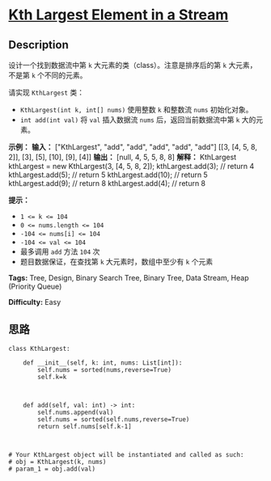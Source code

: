 # [Kth Largest Element in a Stream][title]

## Description

设计一个找到数据流中第 `k` 大元素的类（class）。注意是排序后的第 `k` 大元素，不是第 `k` 个不同的元素。

请实现 `KthLargest` 类：

  * `KthLargest(int k, int[] nums)` 使用整数 `k` 和整数流 `nums` 初始化对象。
  * `int add(int val)` 将 `val` 插入数据流 `nums` 后，返回当前数据流中第 `k` 大的元素。

**示例：**
            **输入：**    ["KthLargest", "add", "add", "add", "add", "add"]    [[3, [4, 5, 8, 2]], [3], [5], [10], [9], [4]]    **输出：**    [null, 4, 5, 5, 8, 8]        **解释：**    KthLargest kthLargest = new KthLargest(3, [4, 5, 8, 2]);    kthLargest.add(3);   // return 4    kthLargest.add(5);   // return 5    kthLargest.add(10);  // return 5    kthLargest.add(9);   // return 8    kthLargest.add(4);   // return 8    

**提示：**

  * `1 <= k <= 104`
  * `0 <= nums.length <= 104`
  * `-104 <= nums[i] <= 104`
  * `-104 <= val <= 104`
  * 最多调用 `add` 方法 `104` 次
  * 题目数据保证，在查找第 `k` 大元素时，数组中至少有 `k` 个元素


**Tags:** Tree, Design, Binary Search Tree, Binary Tree, Data Stream, Heap (Priority Queue)

**Difficulty:** Easy

## 思路

``` python3
class KthLargest:

    def __init__(self, k: int, nums: List[int]):
        self.nums = sorted(nums,reverse=True)
        self.k=k
        


    def add(self, val: int) -> int:
        self.nums.append(val)
        self.nums = sorted(self.nums,reverse=True)
        return self.nums[self.k-1]



# Your KthLargest object will be instantiated and called as such:
# obj = KthLargest(k, nums)
# param_1 = obj.add(val)
```

[title]: https://leetcode-cn.com/problems/kth-largest-element-in-a-stream
